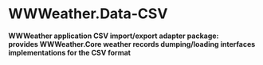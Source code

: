 # WWWeather.Data-CSV

**WWWeather application CSV import/export adapter package:  
  provides WWWeather.Core weather records dumping/loading interfaces 
  implementations for the CSV format**
